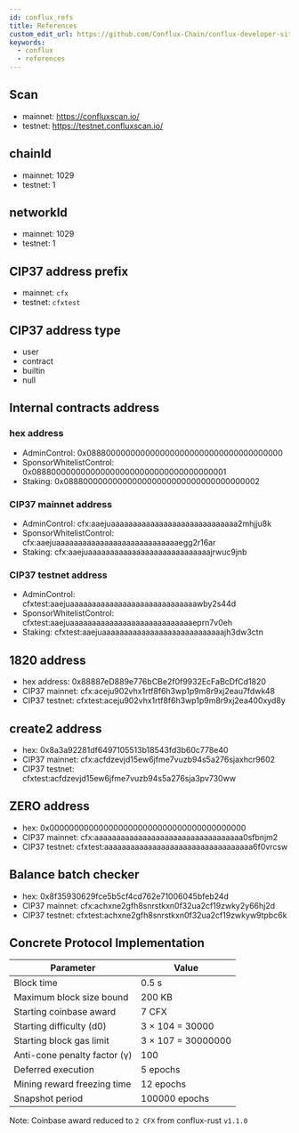 ```yaml
---
id: conflux_refs
title: References
custom_edit_url: https://github.com/Conflux-Chain/conflux-developer-site/edit/master/docs/introduction/en/references.md
keywords:
  - conflux
  - references
---
```


## Scan
* mainnet: https://confluxscan.io/
* testnet: https://testnet.confluxscan.io/

## chainId
* mainnet: 1029
* testnet: 1

## networkId
* mainnet: 1029
* testnet: 1

## CIP37 address prefix
* mainnet: `cfx`
* testnet: `cfxtest`

## CIP37 address type
* user
* contract
* builtin
* null

## Internal contracts address

### hex address
* AdminControl: 0x0888000000000000000000000000000000000000
* SponsorWhitelistControl: 0x0888000000000000000000000000000000000001
* Staking: 0x0888000000000000000000000000000000000002

### CIP37 mainnet address
* AdminControl: cfx:aaejuaaaaaaaaaaaaaaaaaaaaaaaaaaaaa2mhjju8k
* SponsorWhitelistControl: cfx:aaejuaaaaaaaaaaaaaaaaaaaaaaaaaaaaegg2r16ar
* Staking: cfx:aaejuaaaaaaaaaaaaaaaaaaaaaaaaaaaajrwuc9jnb

### CIP37 testnet address
* AdminControl: cfxtest:aaejuaaaaaaaaaaaaaaaaaaaaaaaaaaaaawby2s44d
* SponsorWhitelistControl: cfxtest:aaejuaaaaaaaaaaaaaaaaaaaaaaaaaaaaeprn7v0eh
* Staking: cfxtest:aaejuaaaaaaaaaaaaaaaaaaaaaaaaaaaajh3dw3ctn

## 1820 address
* hex address: 0x88887eD889e776bCBe2f0f9932EcFaBcDfCd1820
* CIP37 mainnet: cfx:aceju902vhx1rtf8f6h3wp1p9m8r9xj2eau7fdwk48
* CIP37 testnet: cfxtest:aceju902vhx1rtf8f6h3wp1p9m8r9xj2ea400xyd8y

## create2 address
* hex: 0x8a3a92281df6497105513b18543fd3b60c778e40
* CIP37 mainnet: cfx:acfdzevjd15ew6jfme7vuzb94s5a276sjaxhcr9602 
* CIP37 testnet: cfxtest:acfdzevjd15ew6jfme7vuzb94s5a276sja3pv730ww

## ZERO address
* hex: 0x0000000000000000000000000000000000000000
* CIP37 mainnet: cfx:aaaaaaaaaaaaaaaaaaaaaaaaaaaaaaaaaa0sfbnjm2
* CIP37 testnet: cfxtest:aaaaaaaaaaaaaaaaaaaaaaaaaaaaaaaaaa6f0vrcsw

## Balance batch checker
* hex: 0x8f35930629fce5b5cf4cd762e71006045bfeb24d
* CIP37 mainnet: cfx:achxne2gfh8snrstkxn0f32ua2cf19zwky2y66hj2d
* CIP37 testnet: cfxtest:achxne2gfh8snrstkxn0f32ua2cf19zwkyw9tpbc6k

## Concrete Protocol Implementation

| Parameter                    | Value              |
| ---------------------------- | ------------------ |
| Block time                   | 0.5 s              |
| Maximum block size bound     | 200 KB             |
| Starting coinbase award      | 7 CFX              |
| Starting difficulty (d0)     | 3 × 104 = 30000    |
| Starting block gas limit     | 3 × 107 = 30000000 |
| Anti-cone penalty factor (γ) | 100                |
| Deferred execution           | 5 epochs           |
| Mining reward freezing time  | 12 epochs          |
| Snapshot period              | 100000 epochs      |

Note: Coinbase award reduced to `2 CFX` from conflux-rust `v1.1.0`